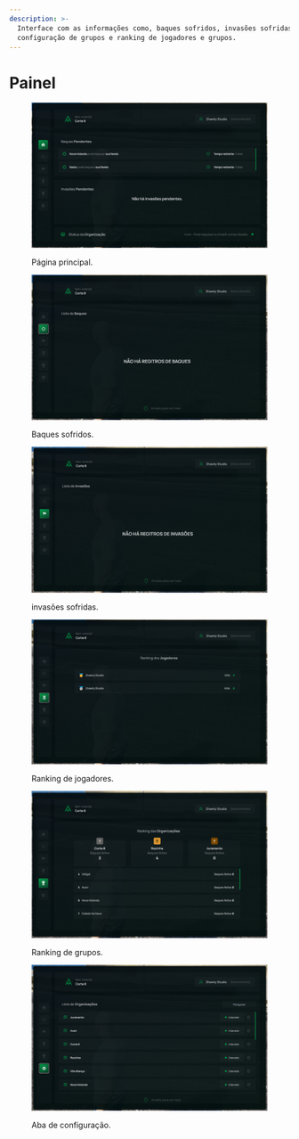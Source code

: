 ```yaml
---
description: >-
  Interface com as informações como, baques sofridos, invasões sofridas,
  configuração de grupos e ranking de jogadores e grupos.
---
```


# Painel

<figure><img src="../../../.gitbook/assets/image (5).png" alt=""><figcaption><p>Página principal.</p></figcaption></figure>

<figure><img src="../../../.gitbook/assets/image (6).png" alt=""><figcaption><p>Baques sofridos.</p></figcaption></figure>

<figure><img src="../../../.gitbook/assets/image (7).png" alt=""><figcaption><p>invasões sofridas.</p></figcaption></figure>

<figure><img src="../../../.gitbook/assets/image (8).png" alt=""><figcaption><p>Ranking de jogadores.</p></figcaption></figure>

<figure><img src="../../../.gitbook/assets/image (9).png" alt=""><figcaption><p>Ranking de grupos.</p></figcaption></figure>

<figure><img src="../../../.gitbook/assets/image (10).png" alt=""><figcaption><p>Aba de configuração.</p></figcaption></figure>
